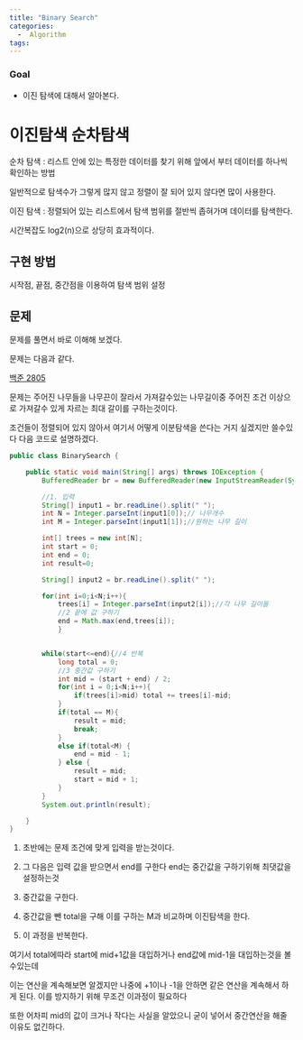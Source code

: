 ```yaml
---
title: "Binary Search"
categories:
  -  Algorithm
tags:
---
```



### Goal

* 이진 탐색에 대해서 알아본다. 


# 이진탐색 순차탐색

순차 탐색 : 리스트 안에 있는 특정한 데이터를 찾기 위해 앞에서 부터 데이터를 하나씩 확인하는 방법

일반적으로 탐색수가 그렇게 많지 않고 정렬이 잘 되어 있지 않다면 많이 사용한다.

이진 탐색 : 정렬되어 있는 리스트에서 탐색 범위를 절반씩 좁혀가며 데이터를 탐색한다.

시간복잡도 log2(n)으로 상당히 효과적이다. 

## 구현 방법 

시작점, 끝점, 중간점을 이용하여 탐색 범위 설정


## 문제

문제를 풀면서 바로 이해해 보겠다.

문제는 다음과 같다.

[백준 2805](https://www.acmicpc.net/problem/2805)

문제는 주어진 나무들을 나무끈이 잘라서 가져갈수있는 나무길이중 주어진 조건 이상으로 가져갈수 있게 자르는 최대 갈이를 구하는것이다. 

조건들이 정렬되어 있지 않아서 여기서 어떻게 이분탐색을 쓴다는 거지 싶겠지만 쓸수있다 다음 코드로 설명하겠다.

```java
public class BinarySearch {

    public static void main(String[] args) throws IOException {
        BufferedReader br = new BufferedReader(new InputStreamReader(System.in));

        //1. 입력
        String[] input1 = br.readLine().split(" ");
        int N = Integer.parseInt(input1[0]);// 나무개수
        int M = Integer.parseInt(input1[1]);//원하는 나무 길이

        int[] trees = new int[N];
        int start = 0;
        int end = 0;
        int result=0;

        String[] input2 = br.readLine().split(" ");

        for(int i=0;i<N;i++){
            trees[i] = Integer.parseInt(input2[i]);//각 나무 길이들
            //2 끝에 값 구하기 
            end = Math.max(end,trees[i]);
            }


        while(start<=end){//4 반복 
            long total = 0;
            //3 중간값 구하기 
            int mid = (start + end) / 2;
            for(int i = 0;i<N;i++){
                if(trees[i]>mid) total += trees[i]-mid;
            }
            if(total == M){
                result = mid;
                break;
            }
            else if(total<M) {
                end = mid - 1;
            } else {
                result = mid;
                start = mid + 1;
            }
        }
        System.out.println(result);

    }
}

```

1. 초반에는 문제 조건에 맞게 입력을 받는것이다. 

2. 그 다음은 입력 값을 받으면서 end를 구한다 end는 중간값을 구하기위해 최댓값을 설정하는것

3. 중간값을 구한다.

4. 중간값을 뺀 total을 구해 이를 구하는 M과 비교하며 이진탐색을 한다.

5. 이 과정을 반복한다.

여기서 total에따라 start에 mid+1값을 대입하거나 end값에 mid-1을 대입하는것을 볼수있는데

이는 연산을 계속해보면 알겠지만 나중에 +1이나 -1을 안하면 같은 연산을 계속해서 하게 된다. 이를 방지하기 위해 무조건 이과정이 필요하다

또한 어차피 mid의 값이 크거나 작다는 사실을 알았으니 굳이 넣어서 중간연산을 해줄 이유도 없긴하다.




